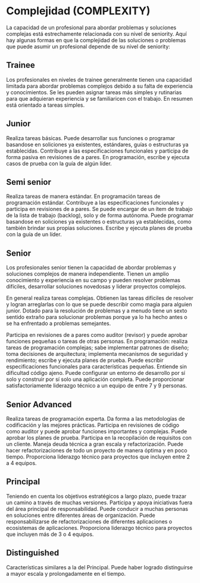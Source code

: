 # Complejidad (COMPLEXITY)
La capacidad de un profesional para abordar problemas y soluciones complejas está estrechamente relacionada con su nivel de seniority. Aquí hay algunas formas en que la complejidad de las soluciones o problemas que puede asumir un profesional depende de su nivel de seniority:

## Trainee

Los profesionales en niveles de trainee generalmente tienen una capacidad limitada para abordar problemas complejos debido a su falta de experiencia y conocimientos. Se les pueden asignar tareas más simples y rutinarias para que adquieran experiencia y se familiaricen con el trabajo. En resumen está orientado a tareas simples.

## Junior

Realiza tareas básicas. Puede desarrollar sus funciones o programar basandose en soliciones ya existentes, estándares, guías o estructuras ya establecidas. Contribuye a las especificaciones funcionales y participa de forma pasiva en revisiones de a pares. 
En programación, escribe y ejecuta casos de prueba con la guía de algún líder.

## Semi senior

Realiza tareas de manera estándar. En programación tareas de programación estándar. Contribuye a las especificaciones funcionales y participa en revisiones de a pares. Se puede encargar de un ítem de trabajo de la lista de trabajo (backlog), solo y de forma autónoma. Puede programar basandose en soliciones ya existentes o estructuras ya establecidas, como también brindar sus propias soluciones. Escribe y ejecuta planes de prueba con la guía de un líder. 

## Senior

Los profesionales senior tienen la capacidad de abordar problemas y soluciones complejos de manera independiente. Tienen un amplio conocimiento y experiencia en su campo y pueden resolver problemas difíciles, desarrollar soluciones novedosas y liderar proyectos complejos.

En general realiza tareas complejas. Obtienen las tareas difíciles de resolver y logran arreglarlas con lo que se puede describir como magia para alguien junior. Dotado para la resolución de problemas y a menudo tiene un sexto sentido extraño para solucionar problemas porque ya lo ha hecho antes o se ha enfrentado a problemas semejantes.

Participa en revisiones de a pares como auditor (revisor) y puede aprobar funciones pequeñas o tareas de otras personas. En programación: realiza tareas de programación complejas; sabe implementar patrones de diseño; toma decisiones de arquitectura; implementa mecanismos de seguridad y rendimiento; escribe y ejecuta planes de prueba. Puede escribir especificaciones funcionales para características pequeñas. Entiende sin dificultad código ajeno. Puede configurar un entorno de desarrollo por sí solo y construir por sí solo una aplicación completa. Puede proporcionar satisfactoriamente liderazgo técnico a un equipo de entre 7 y 9 personas.

## Senior Advanced

Realiza tareas de programación experta. Da forma a las metodologías de codificación y las mejores prácticas. Participa en revisiones de código como auditor y puede aprobar funciones importantes y complejas. Puede aprobar los planes de prueba. Participa en la recopilación de requisitos con un cliente. Maneja deuda técnica a gran escala y refactorización. Puede hacer refactorizaciones de todo un proyecto de manera óptima y en poco tiempo. Proporciona liderazgo técnico para proyectos que incluyen entre 2 a 4 equipos.

## Principal

Teniendo en cuenta los objetivos estratégicos a largo plazo, puede trazar un camino a través de muchas versiones. Participa y apoya iniciativas fuera del área principal de responsabilidad. Puede conducir a muchas personas en soluciones entre diferentes áreas de organización. Puede responsabilizarse de refactorizaciones de diferentes aplicaciones o ecosistemas de aplicaciones. Proporciona liderazgo técnico para proyectos que incluyen más de 3 o 4 equipos.

## Distinguished

Características similares a la del Principal. Puede haber logrado distinguirse a mayor escala y prolongadamente en el tiempo.
